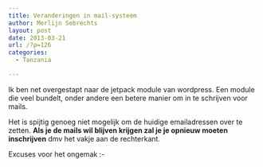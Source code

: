```yaml
---
title: Veranderingen in mail-systeem
author: Merlijn Sebrechts
layout: post
date: 2013-03-21
url: /?p=126
categories:
  - Tanzania

---
```

Ik ben net overgestapt naar de jetpack module van wordpress. Een module die veel bundelt, onder andere een betere manier om in te schrijven voor mails.

Het is spijtig genoeg niet mogelijk om de huidige emailadressen over te zetten. **Als je de mails wil blijven krijgen zal je je opnieuw moeten inschrijven** dmv het vakje aan de rechterkant.

Excuses voor het ongemak <img src="http://merlijn.sebrechts.be/wp-includes/images/smilies/simple-smile.png" alt=":-)" class="wp-smiley" style="height: 1em; max-height: 1em;" />